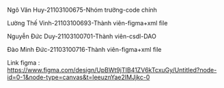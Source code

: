 Ngô Văn Huy-21103100675-Nhóm trưởng-code chính

Lường Thế Vinh-21103100693-Thành viên-figma+xml file

Nguyễn Đức Duy-21103100701-Thành viên-csdl-DAO

Đào Minh Đức-21103100716-Thành viên-figma+xml file

Link figma : https://www.figma.com/design/UpBWt9jTIB41ZV6kTcxuGy/Untitled?node-id=0-1&node-type=canvas&t=leeuznYae2IMJjkc-0
